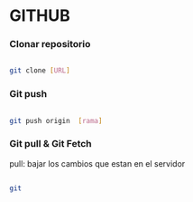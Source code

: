# GITHUB

### Clonar repositorio 

```bash

git clone [URL]

```

### Git push 

```bash 

git push origin  [rama]

```

### Git pull &  Git Fetch

pull: bajar los cambios que estan en el servidor

```bash 

git

```

